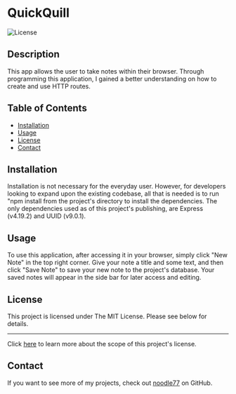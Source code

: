 # QuickQuill
  ![License](https://img.shields.io/badge/License-MIT-blue.svg)

  ## Description
  This app allows the user to take notes within their browser. Through programming this application, I gained a better understanding on how to create and use HTTP routes.

  ## Table of Contents
  - [Installation](#installation)
  - [Usage](#usage)
  - [License](#license)
  - [Contact](#contact)

  ## Installation
  Installation is not necessary for the everyday user. However, for developers looking to expand upon the existing codebase, all that is needed is to run "npm install from the project's directory to install the dependencies. The only dependencies used as of this project's publishing, are Express (v4.19.2) and UUID (v9.0.1).

  ## Usage
  To use this application, after accessing it in your browser, simply click "New Note" in the top right corner. Give your note a title and some text, and then click "Save Note" to save your new note to the project's database. Your saved notes will appear in the side bar for later access and editing.

  ## License
  This project is licensed under The MIT License. Please see below for details.

  ---
  Click [here](https://opensource.org/licenses/mit) to learn more about the scope of this project's license.

  ## Contact
  If you want to see more of my projects, check out [noodle77](https://github.com/noodle77) on GitHub.